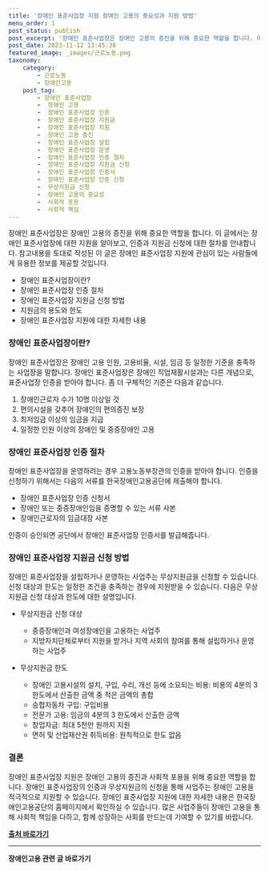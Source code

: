 ```yaml
---
title: '장애인 표준사업장 지원 장애인 고용의 중요성과 지원 방법'
menu_order: 1
post_status: publish
post_excerpt: '장애인 표준사업장은 장애인 고용의 증진을 위해 중요한 역할을 합니다. 이 글에서는 장애인 표준사업장에 대한 지원을 알아보고, 인증과 지원금 신청에 대한 절차를 안내합니다. 참고내용을 토대로 작성된 이 글은 장애인 표준사업장 지원에 관심이 있는 사람들에게 유용한 정보를 제공할 것입니다.'
post_date: 2023-11-12 13:45:38
featured_image: _images/근로노동.png
taxonomy:
    category:
        - 근로노동
        - 장애인고용
    post_tag:
        - 장애인 표준사업장
        -  장애인 고용
        -  장애인 표준사업장 인증
        -  장애인 표준사업장 지원금
        -  장애인 표준사업장 지원
        -  장애인 고용 증진
        -  장애인 표준사업장 설립
        -  장애인 표준사업장 운영
        -  장애인 표준사업장 인증 절차
        -  장애인 표준사업장 지원금 신청
        -  장애인 표준사업장 인증서
        -  장애인 표준사업장 인증 신청
        -  무상지원금 신청
        -  장애인 고용의 중요성
        -  사회적 포용
        -  사회적 책임
---
```




장애인 표준사업장은 장애인 고용의 증진을 위해 중요한 역할을 합니다. 이 글에서는 장애인 표준사업장에 대한 지원을 알아보고, 인증과 지원금 신청에 대한 절차를 안내합니다. 참고내용을 토대로 작성된 이 글은 장애인 표준사업장 지원에 관심이 있는 사람들에게 유용한 정보를 제공할 것입니다.

- 장애인 표준사업장이란?
- 장애인 표준사업장 인증 절차
- 장애인 표준사업장 지원금 신청 방법
- 지원금의 용도와 한도
- 장애인 표준사업장 지원에 대한 자세한 내용

### 장애인 표준사업장이란?
장애인 표준사업장은 장애인 고용 인원, 고용비율, 시설, 임금 등 일정한 기준을 충족하는 사업장을 말합니다. 장애인 표준사업장은 장애인 직업재활시설과는 다른 개념으로, 표준사업장 인증을 받아야 합니다. 좀 더 구체적인 기준은 다음과 같습니다.

1. 장애인근로자 수가 10명 이상일 것
2. 편의시설을 갖추어 장애인의 편의증진 보장
3. 최저임금 이상의 임금을 지급
4. 일정한 인원 이상의 장애인 및 중증장애인 고용

### 장애인 표준사업장 인증 절차
장애인 표준사업장을 운영하려는 경우 고용노동부장관의 인증을 받아야 합니다. 인증을 신청하기 위해서는 다음의 서류를 한국장애인고용공단에 제출해야 합니다.

- 장애인 표준사업장 인증 신청서
- 장애인 또는 중증장애인임을 증명할 수 있는 서류 사본
- 장애인근로자의 임금대장 사본

인증이 승인되면 공단에서 장애인 표준사업장 인증서를 발급해줍니다.

### 장애인 표준사업장 지원금 신청 방법
장애인 표준사업장을 설립하거나 운영하는 사업주는 무상지원금을 신청할 수 있습니다. 신청 대상과 한도는 일정한 조건을 충족하는 경우에 지원받을 수 있습니다. 다음은 무상지원금 신청 대상과 한도에 대한 설명입니다.

- 무상지원금 신청 대상
  - 중증장애인과 여성장애인을 고용하는 사업주
  - 지방자치단체로부터 지원을 받거나 지역 사회의 참여를 통해 설립하거나 운영하는 사업주

- 무상지원금 한도
  - 장애인 고용시설의 설치, 구입, 수리, 개선 등에 소요되는 비용: 비용의 4분의 3 한도에서 산출한 금액 중 적은 금액의 총합
  - 승합자동차 구입: 구입비용
  - 전문가 고용: 임금의 4분의 3 한도에서 산출한 금액
  - 창업자금: 최대 5천만 원까지 지원
  - 면허 및 산업재산권 취득비용: 원칙적으로 한도 없음

### 결론
장애인 표준사업장 지원은 장애인 고용의 증진과 사회적 포용을 위해 중요한 역할을 합니다. 장애인 표준사업장의 인증과 무상지원금의 신청을 통해 사업주는 장애인 고용을 적극적으로 지원할 수 있습니다. 장애인 표준사업장 지원에 대한 자세한 내용은 한국장애인고용공단의 홈페이지에서 확인하실 수 있습니다. 많은 사업주들이 장애인 고용을 통해 사회적 책임을 다하고, 함께 성장하는 사회를 만드는데 기여할 수 있기를 바랍니다.

__[출처 바로가기](https://example.com/)__
<!-- wp:separator -->
<hr class="wp-block-separator has-alpha-channel-opacity"/>
<!-- /wp:separator -->

<!-- wp:group {"backgroundColor":"base","layout":{"type":"constrained"}} -->
<div class="wp-block-group has-base-background-color has-background"><!-- wp:paragraph {"align":"center","fontSize":"medium"} -->
<p class="has-text-align-center has-large-font-size"><strong>장애인고용 관련 글 바로가기</strong></p>
<!-- /wp:paragraph -->


<!-- wp:latest-posts
{"categories":[{"id":11037,"count":19,"description":"","link":"https://uknowlaw.com/category/%ec%9e%a5%ec%95%a0%ec%9d%b8%ea%b3%a0%ec%9a%a9/","name":"장애인고용","slug":"장애인고용","taxonomy":"category","parent":0,"meta":[],"_links":{"self":[{"href":"https://uknowlaw.com/wp-json/wp/v2/categories/11037"}],"collection":[{"href":"https://uknowlaw.com/wp-json/wp/v2/categories"}],"about":[{"href":"https://uknowlaw.com/wp-json/wp/v2/taxonomies/category"}],"wp:post_type":[{"href":"https://uknowlaw.com/wp-json/wp/v2/posts?categories=11037"}],"curies":[{"name":"wp","href":"https://api.w.org/{rel}","templated":true}]}}]} /--></div>
<!-- /wp:group -->